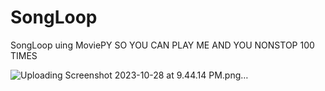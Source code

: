 # SongLoop
SongLoop uing MoviePY
SO YOU CAN PLAY ME AND YOU NONSTOP 100 TIMES


![Uploading Screenshot 2023-10-28 at 9.44.14 PM.png…]()

